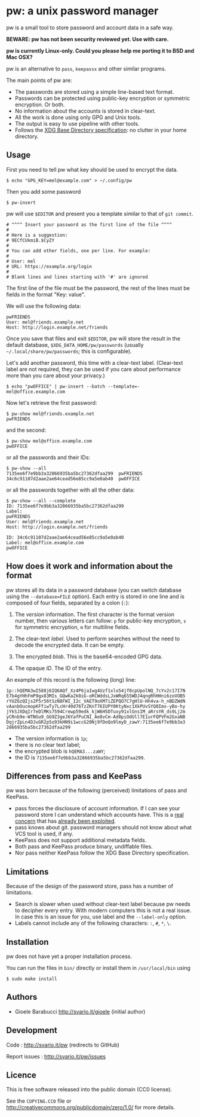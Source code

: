 pw: a unix password manager
===========================

pw is a small tool to store password and account data in a safe way.

**BEWARE: pw has not been security reviewed yet. Use with care.**

**pw is currently Linux-only. Could you please help me porting it to
BSD and Mac OSX?**

pw is an alternative to `pass`, `keepassx` and other similar programs.

The main points of pw are:

* The passwords are stored using a simple line-based text format.
* Passwords can be protected using public-key encryption or symmetric
  encryption. Or both.
* No information about the accounts is stored in clear-text.
* All the work is done using only GPG and Unix tools.
* The output is easy to use pipeline with other tools.
* Follows the [XDG Base Directory specification](http://standards.freedesktop.org/basedir-spec/basedir-spec-latest.html):
  no clutter in your home directory.


Usage
-----

First you need to tell pw what key should be used to encrypt the data.

    $ echo "GPG_KEY=mel@example.com" > ~/.config/pw

Then you add some password

    $ pw-insert

pw will use `$EDITOR` and present you a template similar to that of
`git commit`.


    # ^^^^ Insert your password as the first line of the file ^^^^
    #
    # Here is a suggestion:
    # 9ECfCUkmiB.$CyZY
    #
    # You can add other fields, one per line. For example:
    #
    # User: mel
    # URL: https://example.org/login
    #
    # Blank lines and lines starting with '#' are ignored

The first line of the file must be the password, the rest of the lines
must be fields in the format "Key: value".

We will use the following data:

    pwFRIENDS
    User: mel@friends.example.net
    Host: http://login.example.net/friends

Once you save that files and exit `$EDITOR`, pw will store the result in the
default database, `$XDG_DATA_HOME/pw/passwords` (usually
`~/.local/share/pw/passwords`; this is configurable).

Let's add another password, this time with a clear-text label.
(Clear-text label are not required, they can be used if you care
about performance more than you care about your privacy.)

    $ echo "pwOFFICE" | pw-insert --batch --template=- mel@office.example.com

Now let's retrieve the first password:

    $ pw-show mel@friends.example.net
    pwFRIENDS

and the second:

    $ pw-show mel@office.example.com
    pwOFFICE

or all the passwords and their IDs:

    $ pw-show --all
    7135ee6f7e9bb3a32866935ba5bc27362dfaa299  pwFRIENDS
    34c6c91107d2aae2ae64cead56e85cc9a5e0ab40  pwOFFICE


or all the passwords together with all the other data:

    $ pw-show --all --complete
    ID: 7135ee6f7e9bb3a32866935ba5bc27362dfaa299
    Label:
    pwFRIENDS
    User: mel@friends.example.net
    Host: http://login.example.net/friends

    ID: 34c6c91107d2aae2ae64cead56e85cc9a5e0ab40
    Label: mel@office.example.com
    pwOFFICE


How does it work and information about the format
-------------------------------------------------

pw stores all its data in a password database (you can switch database
using the `--database=FILE` option). Each entry is stored in one line
and is composed of four fields, separated by a colon (`:`):

1. The _version_ information. The first character is the format version
   number, then various letters can follow: `p` for public-key encryption,
   `s` for symmetric encryption, `m` for multiline fields.

2. The clear-text _label_. Used to perform searches without the need to
   decode the encrypted data. It can be empty.

3. The encrypted _blob_. This is the base64-encoded GPG data.

4. The opaque _ID_. The ID of the entry.

An example of this record is the following (long) line:

    1p::hQEMA3wI588j6IQ6AQf_Xz4P6jaIwg4Uzf1xlo54jf0cpUpolNQ_7cYv2c17I7N
    E7b4gYHhFmP9gx83MIs_GQwKa2k0iG-oRCWddsLJxWRq655WDJ4qngRhHHni6zoVOB5
    rYUZ6zQIjs2P5r56tSzN8FWI_I2c_VAET9oXM7iZEPQO7C7gHlU-Hh4va-h_nBDZWdN
    vAanbOucmopKFfiwTy7LcHr40d76TzZKnT76IUPY0KtyNxc1XkPUvSYQ0Imx-yBo-hy
    jYkSJXDqIr7eDlMKs7594Crewp59edk_kjW6H5DTuxy91xlGnsIM_aRrsYR_ds9Lj2m
    yCRnb9e-WTNGu9_GG9Z3geJ6YafPuCNI_Ae8vCm-Ad0piOdUll7E1urFQPVFm2GxaNB
    DqjrZpLn4DJuGR2p5o93kHN9i1wccG20Nj9fDoQo9lmyD_zawY:7135ee6f7e9bb3a3
    2866935ba5bc27362dfaa299

* The version information is `1p`;
* there is no clear text label;
* the encrypted blob is `hQEMA3...zaWY`;
* the ID is `7135ee6f7e9bb3a32866935ba5bc27362dfaa299`.


Differences from pass and KeePass
---------------------------------

pw was born because of the following (perceived) limitations of pass and
KeePass.

* pass forces the disclosure of account information. If I can see your
  password store I can understand which accounts have. This is a [real
  concern](http://nms.csail.mit.edu/projects/ssh/) that has [already been
  exploited](http://cve.mitre.org/cgi-bin/cvename.cgi?name=CVE-2005-2666).
* pass knows about git. password managers should not know about what VCS
  tool is used, if any.
* KeePass does not support additional metadata fields.
* Both pass and KeePass produce binary, undiffable files.
* Nor pass neither KeePass follow the XDG Base Directory specification.


Limitations
-----------

Because of the design of the password store, pass has a number of
limitations.

* Search is slower when used without clear-text label because pw needs
  to decipher every entry. With modern computers this is not a real issue.
  In case this is an issue for you, use label and the `--label-only`
  option.
* Labels cannot include any of the following characters: `:`, `#`, `*`, `\`.


Installation
------------

pw does not have yet a proper installation process.

You can run the files in `bin/` directly or install them in `/usr/local/bin` using

    $ sudo make install


Authors
-------

* Gioele Barabucci <http://svario.it/gioele> (initial author)


Development
-----------

Code
: <http://svario.it/pw> (redirects to GitHub)

Report issues
: <http://svario.it/pw/issues>


Licence
-------

This is free software released into the public domain (CC0 license).

See the `COPYING.CC0` file or <http://creativecommons.org/publicdomain/zero/1.0/>
for more details.
